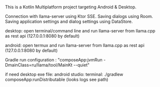 This is a Kotlin Multiplatform project targeting Android & Desktop.

Connection with llama-server using Ktor SSE.
Saving dialogs using Room.
Saving application settings and dialog settings using DataStore.


desktop: open terminal/command line and run llama-server from llama.cpp as rest api (127.0.0.1:8080 by default)

android: open termux and run llama-server from llama.cpp as rest api (127.0.0.1:8080 by default)

Gradle run configuration : "composeApp:jvmRun -DmainClass=ru/llama/tool/MainKt --quiet"

if need desktop exe file: 
android studio: terminal: ./gradlew composeApp:runDistributable (looks logs see path)